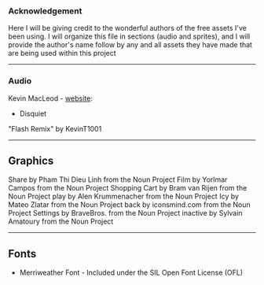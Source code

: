### Acknowledgement

Here I will be giving credit to the wonderful authors of the free assets I've been using. I will organize this file in sections (audio and sprites), and I will provide the author's name follow by any and all assets they have made that are being used within this project

-----------------------------------

### Audio

Kevin MacLeod - [website](http://incompetech.com): 

- Disquiet

"Flash Remix" by KevinT1001 

------------------------------------

## Graphics

Share by Pham Thi Dieu Linh from the Noun Project
Film by Yorlmar Campos from the Noun Project
Shopping Cart by Bram van Rijen from the Noun Project
play by Alen Krummenacher from the Noun Project
Icy by Mateo Zlatar from the Noun Project
back by iconsmind.com from the Noun Project
Settings by BraveBros. from the Noun Project
inactive by Sylvain Amatoury from the Noun Project

------------------------------------

## Fonts

- Merriweather Font - Included under the SIL Open Font License (OFL)
